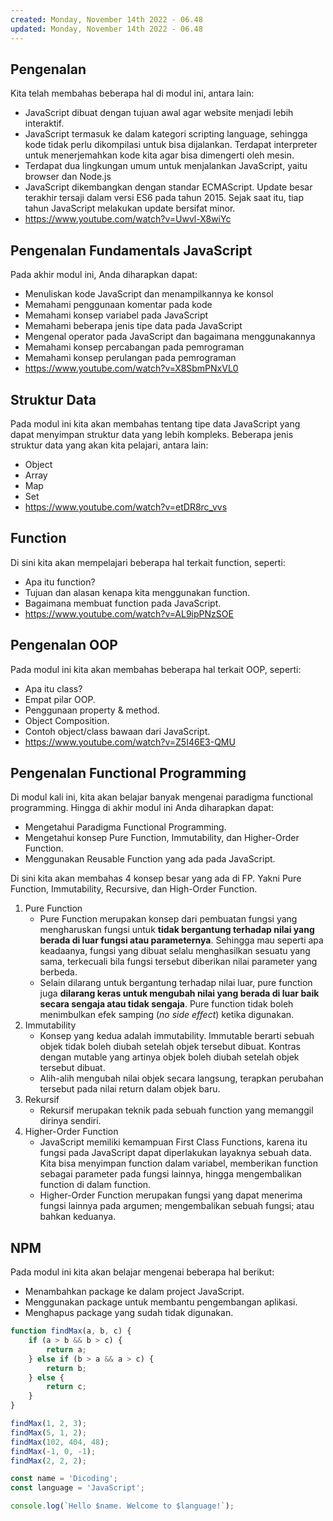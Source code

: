 ```yaml
---
created: Monday, November 14th 2022 - 06.48
updated: Monday, November 14th 2022 - 06.48
---
```

## Pengenalan
Kita telah membahas beberapa hal di modul ini, antara lain:
-   JavaScript dibuat dengan tujuan awal agar website menjadi lebih interaktif.
-   JavaScript termasuk ke dalam kategori scripting language, sehingga kode tidak perlu dikompilasi untuk bisa dijalankan. Terdapat interpreter untuk menerjemahkan kode kita agar bisa dimengerti oleh mesin.
-   Terdapat dua lingkungan umum untuk menjalankan JavaScript, yaitu browser dan Node.js
-   JavaScript dikembangkan dengan standar ECMAScript. Update besar terakhir tersaji dalam versi ES6 pada tahun 2015. Sejak saat itu, tiap tahun JavaScript melakukan update bersifat minor.
- https://www.youtube.com/watch?v=Uwvl-X8wiYc

## Pengenalan Fundamentals JavaScript
Pada akhir modul ini, Anda diharapkan dapat:
-   Menuliskan kode JavaScript dan menampilkannya ke konsol
-   Memahami penggunaan komentar pada kode
-   Memahami konsep variabel pada JavaScript
-   Memahami beberapa jenis tipe data pada JavaScript
-   Mengenal operator pada JavaScript dan bagaimana menggunakannya
-   Memahami konsep percabangan pada pemrograman
-   Memahami konsep perulangan pada pemrograman
- https://www.youtube.com/watch?v=X8SbmPNxVL0

## Struktur Data
Pada modul ini kita akan membahas tentang tipe data JavaScript yang dapat menyimpan struktur data yang lebih kompleks. Beberapa jenis struktur data yang akan kita pelajari, antara lain:
-   Object
-   Array
-   Map
-   Set
- https://www.youtube.com/watch?v=etDR8rc_vvs

## Function
Di sini kita akan mempelajari beberapa hal terkait function, seperti:
-   Apa itu function?
-   Tujuan dan alasan kenapa kita menggunakan function.
-   Bagaimana membuat function pada JavaScript.
- https://www.youtube.com/watch?v=AL9ipPNzSOE

## Pengenalan OOP
Pada modul ini kita akan membahas beberapa hal terkait OOP, seperti:
-   Apa itu class?
-   Empat pilar OOP.
-   Penggunaan property & method.
-   Object Composition.
-   Contoh object/class bawaan dari JavaScript.
- https://www.youtube.com/watch?v=Z5I46E3-QMU

## Pengenalan Functional Programming
Di modul kali ini, kita akan belajar banyak mengenai paradigma functional programming. Hingga di akhir modul ini Anda diharapkan dapat:
-   Mengetahui Paradigma Functional Programming.
-   Mengetahui konsep Pure Function, Immutability, dan Higher-Order Function.
-   Menggunakan Reusable Function yang ada pada JavaScript.

Di sini kita akan membahas 4 konsep besar yang ada di FP. Yakni Pure Function, Immutability, Recursive, dan High-Order Function.
1. Pure Function
	- Pure Function merupakan konsep dari pembuatan fungsi yang mengharuskan fungsi untuk **tidak bergantung terhadap nilai yang berada di luar fungsi atau parameternya**. Sehingga mau seperti apa keadaanya, fungsi yang dibuat selalu menghasilkan sesuatu yang sama, terkecuali bila fungsi tersebut diberikan nilai parameter yang berbeda. 
	- Selain dilarang untuk bergantung terhadap nilai luar, pure function juga **dilarang keras untuk mengubah nilai yang berada di luar baik secara sengaja atau tidak sengaja**. Pure function tidak boleh menimbulkan efek samping (_no side effect_) ketika digunakan.
2. Immutability
	- Konsep yang kedua adalah immutability. Immutable berarti sebuah objek tidak boleh diubah setelah objek tersebut dibuat. Kontras dengan mutable yang artinya objek boleh diubah setelah objek tersebut dibuat.
	- Alih-alih mengubah nilai objek secara langsung, terapkan perubahan tersebut pada nilai return dalam objek baru.
3. Rekursif
	- Rekursif merupakan teknik pada sebuah function yang memanggil dirinya sendiri.
4. Higher-Order Function
	- JavaScript memiliki kemampuan First Class Functions, karena itu fungsi pada JavaScript dapat diperlakukan layaknya sebuah data. Kita bisa menyimpan function dalam variabel, memberikan function sebagai parameter pada fungsi lainnya, hingga mengembalikan function di dalam function.
	- Higher-Order Function merupakan fungsi yang dapat menerima fungsi lainnya pada argumen; mengembalikan sebuah fungsi; atau bahkan keduanya.

## NPM
Pada modul ini kita akan belajar mengenai beberapa hal berikut:
-   Menambahkan package ke dalam project JavaScript.
-   Menggunakan package untuk membantu pengembangan aplikasi.
-   Menghapus package yang sudah tidak digunakan.

```js
function findMax(a, b, c) {
    if (a > b && b > c) {
        return a;
    } else if (b > a && a > c) {
        return b;
    } else {
        return c;
    }
}

findMax(1, 2, 3);
findMax(5, 1, 2);
findMax(102, 404, 48);
findMax(-1, 0, -1);
findMax(2, 2, 2);
```

```js
const name = 'Dicoding';
const language = 'JavaScript';

console.log(`Hello $name. Welcome to $language!`);
```